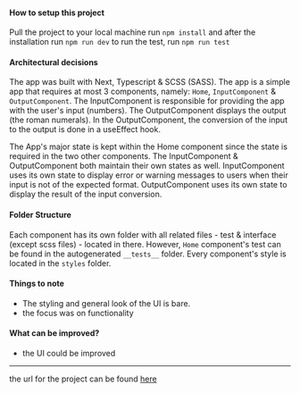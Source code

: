 #### How to setup this project

Pull the project to your local machine
run `npm install` and after the installation run `npm run dev`
to run the test, run `npm run test`

#### Architectural decisions

The app was built with Next, Typescript & SCSS (SASS). The app is a simple app that requires at most 3 components, namely: `Home`, `InputComponent` & `OutputComponent`. The InputComponent is responsible for providing the app with the user's input (numbers). The OutputComponent displays the output (the roman numerals). In the OutputComponent, the conversion of the input to the output is done in a useEffect hook.

The App's major state is kept within the Home component since the state is required in the two other components. The InputComponent & OutputComponent both maintain their own states as well. InputComponent uses its own state to display error or warning messages to users when their input is not of the expected format. OutputComponent uses its own state to display the result of the input conversion.

#### Folder Structure

Each component has its own folder with all related files - test & interface (except scss files) - located in there. However, `Home` component's test can be found in the autogenerated `__tests__` folder. Every component's style is located in the `styles` folder.

#### Things to note

- The styling and general look of the UI is bare.
- the focus was on functionality

#### What can be improved?

- the UI could be improved

---

the url for the project can be found [here](https://wheninrome.netlify.app/)
